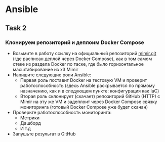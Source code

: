 # Ansible

## Task 2

### Клонируем репозиторий и деплоим Docker Compose

- Возьмите в работу ссылку на официальный репозиторий [mimir.git](https://grafana.com/docs/mimir/next/get-started/play-with-grafana-mimir/) (где расписан деплой через Docker Compose), как в том самом стеке из раздела Docker по таске, где было горизонтальное масштабирование из x3 Mimir
- Напишите следующие роли Ansible:
  - Первая роль поставит Docker на тестовую VM и проверит работоспособность (здесь Ansible раскрывается по прямому назначению, как и в следующем пункте: конфигурация как IaC)
  - Вторая роль склонирует (скачает) репозиторий GitHub (HTTP) с Mimir на эту же VM и задеплоит через Docker Compose связку мониторинга (готовый Docker Compose уже будет скачан)
- Проверьте работоспособность мониторинга:
  - Метрики
  - Дашборд
  - И т.д
- Запушьте результат в GitHub
